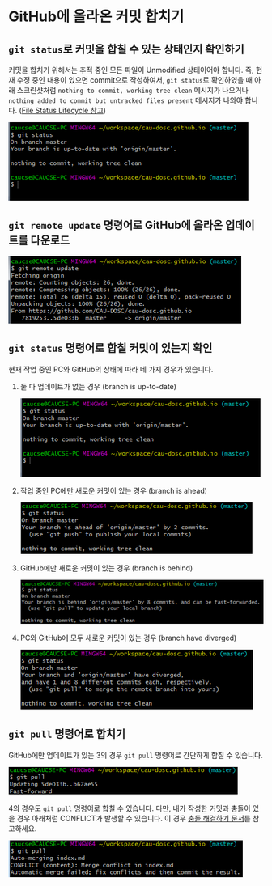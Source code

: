 # GitHub에 올라온 커밋 합치기

## `git status`로 커밋을 합칠 수 있는 상태인지 확인하기

커밋을 합치기 위해서는 추적 중인 모든  파일이 Unmodified 상태이어야 합니다. 즉, 현재 수정 중인 내용이 있으면 commit으로 작성하여서, `git status`로 확인하였을 때 아래 스크린샷처럼 `nothing to commit, working tree clean` 메시지가 나오거나 `nothing added to commit but untracked files present` 메시지가 나와야 합니다. ([File Status Lifecycle 참고](https://git-scm.com/book/ko/v1/Git%EC%9D%98-%EA%B8%B0%EC%B4%88-%EC%88%98%EC%A0%95%ED%95%98%EA%B3%A0-%EC%A0%80%EC%9E%A5%EC%86%8C%EC%97%90-%EC%A0%80%EC%9E%A5%ED%95%98%EA%B8%B0))

![](images/git-status-up-to-date-and-working-tree-clean.PNG)

## `git remote update` 명령어로 GitHub에 올라온 업데이트를 다운로드

![](images/git-remote-update.PNG)

## `git status` 명령어로 합칠 커밋이 있는지 확인

현재 작업 중인 PC와 GitHub의 상태에 따라 네 가지 경우가 있습니다.

1. 둘 다 업데이트가 없는 경우 (branch is up-to-date)

   ![](images/git-status-up-to-date-and-working-tree-clean.PNG)

2. 작업 중인 PC에만 새로운 커밋이 있는 경우 (branch is ahead)

   ![](images/git-status-the-branch-is-ahead.PNG)

3. GitHub에만 새로운 커밋이 있는 경우 (branch is behind)

   ![](images/git-status-the-branch-is-behind.PNG)

4. PC와 GitHub에 모두 새로운 커밋이 있는 경우 (branch have diverged)

   ![](images/git-status-the-branch-have-diverged.PNG)

## `git pull` 명령어로 합치기

GitHub에만 업데이트가 있는 3의 경우 `git pull` 명령어로 간단하게 합칠 수 있습니다.

![](images/git-pull-fast-forward.PNG)

4의 경우도 `git pull` 명령어로 합칠 수 있습니다. 다만, 내가 작성한 커밋과 충돌이 있을 경우 아래처럼 CONFLICT가 발생할 수 있습니다. 이 경우 [충돌 해결하기 문서](resolve-merge-conflict.html)를 참고하세요. 

![](images/git-pull-merge-conflict.PNG)
